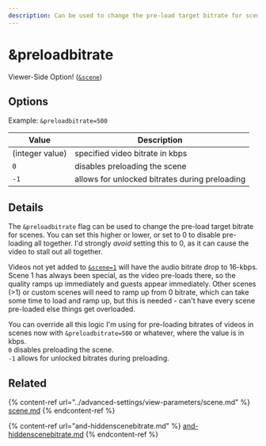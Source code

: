 ```yaml
---
description: Can be used to change the pre-load target bitrate for scenes
---
```


# \&preloadbitrate

Viewer-Side Option! ([`&scene`](../advanced-settings/view-parameters/scene.md))

## Options

Example: `&preloadbitrate=500`

| Value           | Description                                    |
| --------------- | ---------------------------------------------- |
| (integer value) | specified video bitrate in kbps                |
| `0`             | disables preloading the scene                  |
| `-1`            | allows for unlocked bitrates during preloading |

## Details

The `&preloadbitrate` flag can be used to change the pre-load target bitrate for scenes. You can set this higher or lower, or set to 0 to disable pre-loading all together. I'd strongly _avoid_ setting this to 0, as it can cause the video to stall out all together.

Videos not yet added to [`&scene=1`](../advanced-settings/view-parameters/scene.md) will have the audio bitrate drop to 16-kbps. Scene 1 has always been special, as the video pre-loads there, so the quality ramps up immediately and guests appear immediately. Other scenes (>1) or custom scenes will need to ramp up from 0 bitrate, which can take some time to load and ramp up, but this is needed - can't have every scene pre-loaded else things get overloaded.

You can override all this logic I'm using for pre-loading bitrates of videos in scenes now with `&preloadbitrate=500` or whatever, where the value is in kbps.\
`0` disables preloading the scene.\
`-1` allows for unlocked bitrates during preloading.

## Related

{% content-ref url="../advanced-settings/view-parameters/scene.md" %}
[scene.md](../advanced-settings/view-parameters/scene.md)
{% endcontent-ref %}

{% content-ref url="and-hiddenscenebitrate.md" %}
[and-hiddenscenebitrate.md](and-hiddenscenebitrate.md)
{% endcontent-ref %}
